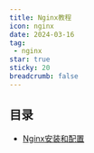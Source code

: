 ```yaml
---
title: Nginx教程
icon: nginx
date: 2024-03-16
tag:
 - nginx
star: true
sticky: 20
breadcrumb: false
---
```


## 目录

- [Nginx安装和配置](./nginx.md)
